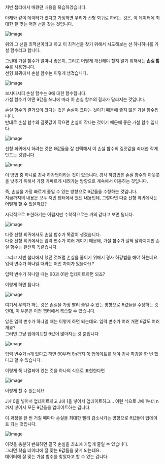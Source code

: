 저번 챕터에서 배웠던 내용을 복습하겠습니다.

아래와 같이 데이터가 있다고 가정하면 우리가 선형 회귀로 하려는 것은, 이 데이터에 최대한 잘 맞는 어떤 선을 찾는 것입니다.

![image](https://user-images.githubusercontent.com/64893709/131221745-ea7ca4e2-3702-4e86-86a6-512c10f286a9.png)

위의 그 선을 최적선이라고 하고 이 최적선을 찾기 위해서 시도해보는 선 하나하나를 가설 함수라고 합니다.

그런데 가설 함수가 얼마나 좋은지, 그리고 어떻게 개선해야 할지 알기 위해서는 **손실 함수**를 사용합니다.   
선형 회귀에서 손실 함수는 이렇게 생겼습니다.

![image](https://user-images.githubusercontent.com/64893709/131221784-218324f0-ec53-419d-a68e-46a29df3b61b.png)

보시다시피 손실 함수는 θ에 대한 함수힙니다.   
가설 함수가 어떤 θ값을 쓰냐에 따라 이 손실 함수의 결과가 달라지는 것입니다.

손실 함수의 결과값이 크다는 것은 손실이 크다는 것이기 때문에 좋지 않은 가설 함수입니다.   
반대로 손실 함수의 결괏값이 작으면 손실이 작다는 것이기 때문에 좋은 가설 함수 입니다.

![image](https://user-images.githubusercontent.com/64893709/131221796-12ddc201-3e46-4749-9247-63d76317f5d3.png)

선형 회귀에서 하려는 것은 Θ값들을 잘 선택해서 이 손실 함수의 결괏값을 최대한 작게 만드는 것입니다.

![image](https://user-images.githubusercontent.com/64893709/131221840-163bfc7b-4411-4238-8e9b-eb4bd4e831a6.png)

이 방법 중 하나로 경사 하강법이라는 것이 있습니다. 경사 하강법은 손실 함수의 아웃풋을 낮추기 위해서 가장 가파르게 내려가는 방향으로 계속해서 이동하는 것입니다.

즉, 손실을 가장 빠르게 줄일 수 있는 방향으로 θ값들을 수정하는 것입니다.   
지금까지의 내용은 모두 저번 챕터에서 했던 내용인데, 그렇다면 다중 선형 회귀에서는 어떻게 할 수 있을까요?

시각적으로 표현하기는 어렵지만 수학적으로는 거의 같다고 보면 됩니다.

![image](https://user-images.githubusercontent.com/64893709/131222196-aad25919-3876-4ef6-bd46-654dd7c85548.png)

다중 선형 회귀에서도 손실 함수가 똑같이 생겼습니다.   
다중 선형 회귀에서는 입력 변수가 여러 개이기 때문에, 가설 함수가 살짝 달라지지만 손실 함수는 완전히 똑같습니다.

그리고 저번 챕터에서 했던 것처럼 손실을 줄이기 위해서 경사 하강법을 해야 하는데요.   
입력 변수가 하나일 때와는 어떤 차이가 있을까요?

입력 변수가 하나일 때는 θ0과 θ1만 업데이트하면 되죠?

이렇게 하면 됩니다.

![image](https://user-images.githubusercontent.com/64893709/131222217-35c31736-68e4-44a5-86bf-d0b3ff17828e.png)

여기서 우리가 하는 것은 손실을 가장 빨리 줄일 수 있는 방향으로 θ값들을 수정하는 것인데, 이 부분은 이전 챕터에서 복습할 수 있습니다.

암튼 입력 변수가 하나일 때는 이렇게 하면 되는데요. 입력 변수가 여러 개면 θ값도 여러 개죠?   
그러면 그냥 업데이트할 θ값이 많아지는 것 뿐입니다.

![image](https://user-images.githubusercontent.com/64893709/131222234-8dd2f5fb-195a-47b5-a716-ef6913e0ae2f.png)

입력 변수가 n개 있다고 하면 θ0부터 θn까지 쭉 업데이트를 해야 경사 하강을 한 번 했다고 할 수 있습니다.

이렇게 쭉 나열되어 있는 것을 하나의 식으로 표현한다면

![image](https://user-images.githubusercontent.com/64893709/131222244-2e94ed4b-41a3-4445-8632-17b90b812cde.png)

이렇게 할 수 있는데요.

J에 0을 넣어서 업데이트하고 J에 1을 넣어서 업데이트하고... 이런 식으로 J에 1부터 n까지 넣어서 모든 θ값들을 업데이트하는 겁니다.

이 과정을 한 번 거칠 때마다 손실을 최대한 빨리 감소시키는 방향으로 θ값들이 업데이트 되는 것입니다.

![image](https://user-images.githubusercontent.com/64893709/131222267-4fd226c7-8a8d-44f6-bcdf-80d2496ed3a4.png)

이것을 충분히 반복하면 결국 손실을 최소에 가깝게 줄일 수 있습니다.   
그러면 학습 데이터에 잘 맞는 θ값들을 찾게 되는데요.   
데이터에 잘 맞는 가설 함수를 찾았다고 할 수 있는 겁니다.

